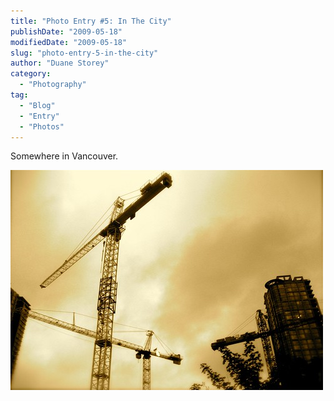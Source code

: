 ```yaml
---
title: "Photo Entry #5: In The City"
publishDate: "2009-05-18"
modifiedDate: "2009-05-18"
slug: "photo-entry-5-in-the-city"
author: "Duane Storey"
category:
  - "Photography"
tag:
  - "Blog"
  - "Entry"
  - "Photos"
---
```


Somewhere in Vancouver.

![City](_images/photo-entry-5-in-the-city-1.jpg)